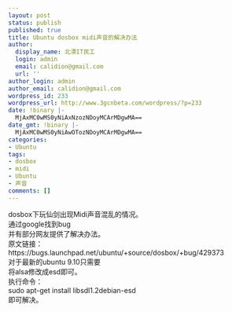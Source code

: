 ```yaml
---
layout: post
status: publish
published: true
title: Ubuntu dosbox midi声音的解决办法
author:
  display_name: 北漂IT民工
  login: admin
  email: calidion@gmail.com
  url: ''
author_login: admin
author_email: calidion@gmail.com
wordpress_id: 233
wordpress_url: http://www.3gcnbeta.com/wordpress/?p=233
date: !binary |-
  MjAxMC0wMS0yNiAxNzozNDoyMCArMDgwMA==
date_gmt: !binary |-
  MjAxMC0wMS0yNiAwOTozNDoyMCArMDgwMA==
categories:
- Ubuntu
tags:
- dosbox
- midi
- Ubuntu
- 声音
comments: []
---
```

<p>dosbox下玩仙剑出现Midi声音混乱的情况。<br />
通过google找到bug<br />
并有部分网友提供了解决办法。<br />
原文链接：<br />
https://bugs.launchpad.net/ubuntu/+source/dosbox/+bug/429373<br />
对于最新的ubuntu 9.10只需要<br />
将alsa修改成esd即可。<br />
执行命令：<br />
sudo apt-get install libsdl1.2debian-esd<br />
即可解决。</p>
